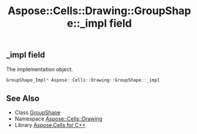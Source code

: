 ﻿---
title: Aspose::Cells::Drawing::GroupShape::_impl field
linktitle: _impl
second_title: Aspose.Cells for C++ API Reference
description: 'Aspose::Cells::Drawing::GroupShape::_impl field. The implementation object in C++.'
type: docs
weight: 900
url: /cpp/aspose.cells.drawing/groupshape/_impl/
---
## _impl field


The implementation object.

```cpp
GroupShape_Impl* Aspose::Cells::Drawing::GroupShape::_impl
```

## See Also

* Class [GroupShape](../)
* Namespace [Aspose::Cells::Drawing](../../)
* Library [Aspose.Cells for C++](../../../)
